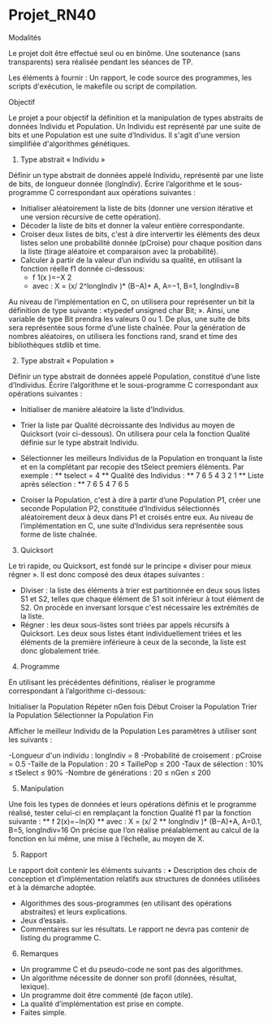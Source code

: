 # Projet_RN40

Modalités

Le projet doit être effectué seul ou en binôme.
Une soutenance (sans transparents) sera réalisée pendant les séances de TP.

Les éléments à fournir :
Un rapport, le code source des programmes, les scripts d'exécution, le makefile ou script de compilation.


Objectif

Le projet a pour objectif la définition et la manipulation de types abstraits de données Individu et
Population. Un Individu est représenté par une suite de bits et une Population est une suite d’Individus. Il
s'agit d'une version simplifiée d'algorithmes génétiques.


1. Type abstrait « Individu »

Définir un type abstrait de données appelé Individu, représenté par une liste de bits, de longueur donnée
(longIndiv).
Écrire l’algorithme et le sous-programme C correspondant aux opérations suivantes :

* Initialiser aléatoirement la liste de bits (donner une version itérative et une version récursive de cette
opération).
* Décoder la liste de bits et donner la valeur entière correspondante.
* Croiser deux listes de bits, c'est à dire intervertir les éléments des deux listes selon une probabilité
donnée (pCroise) pour chaque position dans la liste (tirage aléatoire et comparaison avec la probabilité).
* Calculer à partir de la valeur d’un individu sa qualité, en utilisant la fonction réelle f1 donnée ci-dessous:
  * f 1(x )=−X 2
  * avec : X = (x/ 2^longIndiv )* (B−A)+ A, A=−1, B=1, longIndiv=8

Au niveau de l’implémentation en C, on utilisera pour représenter un bit la définition de type suivante :
«typedef unsigned char Bit; ». Ainsi, une variable de type Bit prendra les valeurs 0 ou 1. De plus, une
suite de bits sera représentée sous forme d’une liste chaînée. Pour la génération de nombres aléatoires,
on utilisera les fonctions rand, srand et time des bibliothèques stdlib et time.

2. Type abstrait « Population »

Définir un type abstrait de données appelé Population, constitué d’une liste d’Individus. Écrire l’algorithme
et le sous-programme C correspondant aux opérations suivantes :
* Initialiser de manière aléatoire la liste d'Individus.
* Trier la liste par Qualité décroissante des Individus au moyen de Quicksort (voir ci-dessous). On
utilisera pour cela la fonction Qualité définie sur le type abstrait Individu.
* Sélectionner les meilleurs Individus de la Population en tronquant la liste et en la complétant par
recopie des tSelect premiers éléments. Par exemple :
** tselect = 4
** Qualité des Individus :
** 7 6 5 4 3 2 1
** Liste après sélection :
** 7 6 5 4 7 6 5

* Croiser la Population, c'est à dire à partir d’une Population P1, créer une seconde Population P2,
constituée d’Individus sélectionnés aléatoirement deux à deux dans P1 et croisés entre eux.
Au niveau de l’implémentation en C, une suite d’Individus sera représentée sous forme de liste chaînée.


3. Quicksort

Le tri rapide, ou Quicksort, est fondé sur le principe « diviser pour mieux régner ». Il est donc composé
des deux étapes suivantes :
* Diviser : la liste des éléments à trier est partitionnée en deux sous listes S1 et S2, telles que chaque
élément de S1 soit inférieur à tout élément de S2. On procède en inversant lorsque c'est nécessaire les
extrémités de la liste.
* Régner : les deux sous-listes sont triées par appels récursifs à Quicksort. Les deux sous listes
étant individuellement triées et les éléments de la première inférieure à ceux de la seconde, la
liste est donc globalement triée.


4. Programme

En utilisant les précédentes définitions, réaliser le programme correspondant à l’algorithme ci-dessous:

Initialiser la Population
Répéter nGen fois
Début
Croiser la Population
Trier la Population
Sélectionner la Population
Fin

Afficher le meilleur Individu de la Population
Les paramètres à utiliser sont les suivants :

-Longueur d'un individu : longIndiv = 8
-Probabilité de croisement : pCroise = 0.5
-Taille de la Population : 20 ≤ TaillePop ≤ 200
-Taux de sélection : 10% ≤ tSelect ≤ 90%
-Nombre de générations : 20 ≤ nGen ≤ 200


5. Manipulation


Une fois les types de données et leurs opérations définis et le programme réalisé, tester celui-ci en
remplaçant la fonction Qualité f1 par la fonction suivante :
** f 2(x)=−ln(X)
** avec : X = (x/ 2
** longIndiv )* (B−A)+A, A=0.1, B=5, longIndiv=16
On précise que l’on réalise préalablement au calcul de la fonction en lui même, une mise à l’échelle, au
moyen de X.



5. Rapport


Le rapport doit contenir les éléments suivants :
• Description des choix de conception et d’implémentation relatifs aux structures de données utilisées et
à la démarche adoptée.
* Algorithmes des sous-programmes (en utilisant des opérations abstraites) et leurs explications.
* Jeux d’essais.
* Commentaires sur les résultats.
Le rapport ne devra pas contenir de listing du programme C.


6. Remarques


* Un programme C et du pseudo-code ne sont pas des algorithmes.
* Un algorithme nécessite de donner son profil (données, résultat, lexique).
* Un programme doit être commenté (de façon utile).
* La qualité d’implémentation est prise en compte.
* Faites simple.
